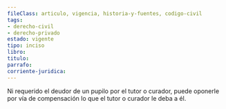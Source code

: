 ```yaml
---
fileClass: articulo, vigencia, historia-y-fuentes, codigo-civil
tags:
- derecho-civil
- derecho-privado
estado: vigente
tipo: inciso
libro:
titulo:
parrafo:
corriente-juridica:
---
```

Ni requerido el deudor de un pupilo por el tutor o curador, puede oponerle por vía de compensación lo que el tutor o curador le deba a él.